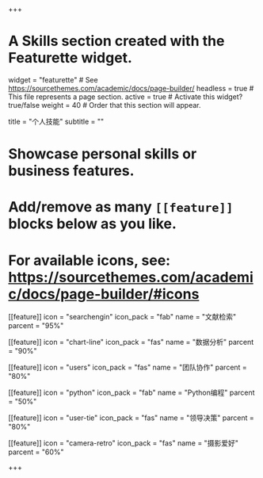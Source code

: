 +++
# A Skills section created with the Featurette widget.
widget = "featurette"  # See https://sourcethemes.com/academic/docs/page-builder/
headless = true  # This file represents a page section.
active = true  # Activate this widget? true/false
weight = 40  # Order that this section will appear.

title = "个人技能"
subtitle = ""

# Showcase personal skills or business features.
# 
# Add/remove as many `[[feature]]` blocks below as you like.
# 
# For available icons, see: https://sourcethemes.com/academic/docs/page-builder/#icons

[[feature]]
  icon = "searchengin"
  icon_pack = "fab"
  name = "文献检索"
  parcent = "95%"
  
[[feature]]
  icon = "chart-line"
  icon_pack = "fas"
  name = "数据分析"
  parcent = "90%"
 
[[feature]]
  icon = "users"
  icon_pack = "fas"
  name = "团队协作"
  parcent = "80%"

[[feature]]
  icon = "python"
  icon_pack = "fab"
  name = "Python编程"
  parcent = "50%"
  
[[feature]]
  icon = "user-tie"
  icon_pack = "fas"
  name = "领导决策"
  parcent = "80%"  
  
[[feature]]
  icon = "camera-retro"
  icon_pack = "fas"
  name = "摄影爱好"
  parcent = "60%"

+++
